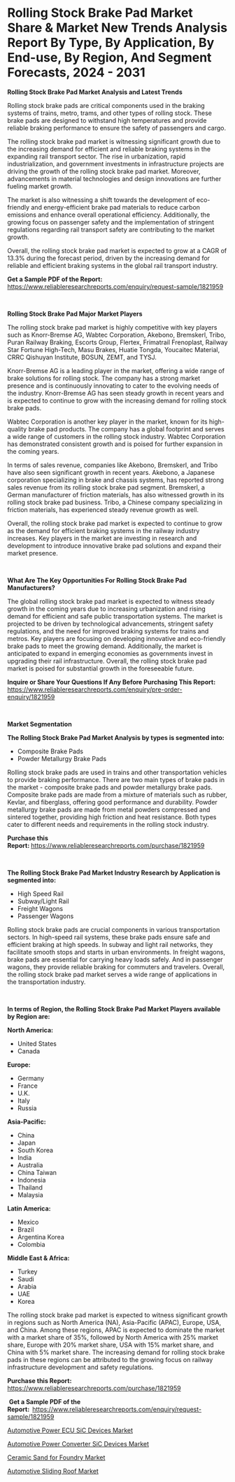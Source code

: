 <p><h1>Rolling Stock Brake Pad Market Share & Market New Trends Analysis Report By Type, By Application, By End-use, By Region, And Segment Forecasts, 2024 - 2031</h1></p><p><strong>Rolling Stock Brake Pad Market Analysis and Latest Trends</strong></p>
<p><p>Rolling stock brake pads are critical components used in the braking systems of trains, metro, trams, and other types of rolling stock. These brake pads are designed to withstand high temperatures and provide reliable braking performance to ensure the safety of passengers and cargo.</p><p>The rolling stock brake pad market is witnessing significant growth due to the increasing demand for efficient and reliable braking systems in the expanding rail transport sector. The rise in urbanization, rapid industrialization, and government investments in infrastructure projects are driving the growth of the rolling stock brake pad market. Moreover, advancements in material technologies and design innovations are further fueling market growth.</p><p>The market is also witnessing a shift towards the development of eco-friendly and energy-efficient brake pad materials to reduce carbon emissions and enhance overall operational efficiency. Additionally, the growing focus on passenger safety and the implementation of stringent regulations regarding rail transport safety are contributing to the market growth.</p><p>Overall, the rolling stock brake pad market is expected to grow at a CAGR of 13.3% during the forecast period, driven by the increasing demand for reliable and efficient braking systems in the global rail transport industry.</p></p>
<p><strong>Get a Sample PDF of the Report:&nbsp;</strong> <a href="https://www.reliableresearchreports.com/enquiry/request-sample/1821959">https://www.reliableresearchreports.com/enquiry/request-sample/1821959</a></p>
<p>&nbsp;</p>
<p><strong>Rolling Stock Brake Pad Major Market Players</strong></p>
<p><p>The rolling stock brake pad market is highly competitive with key players such as Knorr-Bremse AG, Wabtec Corporation, Akebono, Bremskerl, Tribo, Puran Railway Braking, Escorts Group, Flertex, Frimatrail Frenoplast, Railway Star Fortune High-Tech, Masu Brakes, Huatie Tongda, Youcaitec Material, CRRC Qishuyan Institute, BOSUN, ZEMT, and TYSJ.</p><p>Knorr-Bremse AG is a leading player in the market, offering a wide range of brake solutions for rolling stock. The company has a strong market presence and is continuously innovating to cater to the evolving needs of the industry. Knorr-Bremse AG has seen steady growth in recent years and is expected to continue to grow with the increasing demand for rolling stock brake pads.</p><p>Wabtec Corporation is another key player in the market, known for its high-quality brake pad products. The company has a global footprint and serves a wide range of customers in the rolling stock industry. Wabtec Corporation has demonstrated consistent growth and is poised for further expansion in the coming years.</p><p>In terms of sales revenue, companies like Akebono, Bremskerl, and Tribo have also seen significant growth in recent years. Akebono, a Japanese corporation specializing in brake and chassis systems, has reported strong sales revenue from its rolling stock brake pad segment. Bremskerl, a German manufacturer of friction materials, has also witnessed growth in its rolling stock brake pad business. Tribo, a Chinese company specializing in friction materials, has experienced steady revenue growth as well.</p><p>Overall, the rolling stock brake pad market is expected to continue to grow as the demand for efficient braking systems in the railway industry increases. Key players in the market are investing in research and development to introduce innovative brake pad solutions and expand their market presence.</p></p>
<p>&nbsp;</p>
<p><strong>What Are The Key Opportunities For Rolling Stock Brake Pad Manufacturers?</strong></p>
<p><p>The global rolling stock brake pad market is expected to witness steady growth in the coming years due to increasing urbanization and rising demand for efficient and safe public transportation systems. The market is projected to be driven by technological advancements, stringent safety regulations, and the need for improved braking systems for trains and metros. Key players are focusing on developing innovative and eco-friendly brake pads to meet the growing demand. Additionally, the market is anticipated to expand in emerging economies as governments invest in upgrading their rail infrastructure. Overall, the rolling stock brake pad market is poised for substantial growth in the foreseeable future.</p></p>
<p><strong>Inquire or Share Your Questions If Any Before Purchasing This Report:</strong> <a href="https://www.reliableresearchreports.com/enquiry/pre-order-enquiry/1821959">https://www.reliableresearchreports.com/enquiry/pre-order-enquiry/1821959</a></p>
<p>&nbsp;</p>
<p><strong>Market Segmentation</strong></p>
<p><strong>The Rolling Stock Brake Pad Market Analysis by types is segmented into:</strong></p>
<p><ul><li>Composite Brake Pads</li><li>Powder Metallurgy Brake Pads</li></ul></p>
<p><p>Rolling stock brake pads are used in trains and other transportation vehicles to provide braking performance. There are two main types of brake pads in the market - composite brake pads and powder metallurgy brake pads. Composite brake pads are made from a mixture of materials such as rubber, Kevlar, and fiberglass, offering good performance and durability. Powder metallurgy brake pads are made from metal powders compressed and sintered together, providing high friction and heat resistance. Both types cater to different needs and requirements in the rolling stock industry.</p></p>
<p><strong>Purchase this Report:&nbsp;</strong><a href="https://www.reliableresearchreports.com/purchase/1821959">https://www.reliableresearchreports.com/purchase/1821959</a></p>
<p>&nbsp;</p>
<p><strong>The Rolling Stock Brake Pad Market Industry Research by Application is segmented into:</strong></p>
<p><ul><li>High Speed Rail</li><li>Subway/Light Rail</li><li>Freight Wagons</li><li>Passenger Wagons</li></ul></p>
<p><p>Rolling stock brake pads are crucial components in various transportation sectors. In high-speed rail systems, these brake pads ensure safe and efficient braking at high speeds. In subway and light rail networks, they facilitate smooth stops and starts in urban environments. In freight wagons, brake pads are essential for carrying heavy loads safely. And in passenger wagons, they provide reliable braking for commuters and travelers. Overall, the rolling stock brake pad market serves a wide range of applications in the transportation industry.</p></p>
<p>&nbsp;</p>
<p><strong>In terms of Region, the Rolling Stock Brake Pad Market Players available by Region are:</strong></p>
<p>
    <p> <strong> North America: </strong>
        <ul>
            <li>United States</li>
            <li>Canada</li>
        </ul>
        </p> 
    <p> <strong> Europe: </strong>
        <ul>
            <li>Germany</li>
            <li>France</li>
            <li>U.K.</li>
            <li>Italy</li>
            <li>Russia</li>
        </ul>
        </p> 
    <p> <strong> Asia-Pacific: </strong>
        <ul>
            <li>China</li>
            <li>Japan</li>
            <li>South Korea</li>
            <li>India</li>
            <li>Australia</li>
            <li>China Taiwan</li>
            <li>Indonesia</li>
            <li>Thailand</li>
            <li>Malaysia</li>
        </ul>
        </p> 
    <p> <strong> Latin America: </strong>
        <ul>
            <li>Mexico</li>
            <li>Brazil</li>
            <li>Argentina Korea</li>
            <li>Colombia</li>
        </ul>
        </p> 
    <p> <strong> Middle East & Africa: </strong>
        <ul>
            <li>Turkey</li>
            <li>Saudi</li>
            <li>Arabia</li>
            <li>UAE</li>
            <li>Korea</li>
        </ul>
    </p>
    </p>
<p><p>The rolling stock brake pad market is expected to witness significant growth in regions such as North America (NA), Asia-Pacific (APAC), Europe, USA, and China. Among these regions, APAC is expected to dominate the market with a market share of 35%, followed by North America with 25% market share, Europe with 20% market share, USA with 15% market share, and China with 5% market share. The increasing demand for rolling stock brake pads in these regions can be attributed to the growing focus on railway infrastructure development and safety regulations.</p></p>
<p><strong>Purchase this Report: </strong><a href="https://www.reliableresearchreports.com/purchase/1821959">https://www.reliableresearchreports.com/purchase/1821959</a></p>
<p>&nbsp;<strong>Get a Sample PDF of the Report:&nbsp;&nbsp;</strong><a href="https://www.reliableresearchreports.com/enquiry/request-sample/1821959">https://www.reliableresearchreports.com/enquiry/request-sample/1821959</a></p>
<p><strong></strong></p>
<p><p><a href="https://view.publitas.com/reportprime-1/automotive-power-ecu-sic-devices-market-research-report-the-key-to-successful-business-strategy-forecasted-for-period-from-2023-2030/">Automotive Power ECU SiC Devices Market</a></p><p><a href="https://view.publitas.com/reportprime-1/global-automotive-power-converter-sic-devices-market-size-and-market-trends-insights-and-projections-from-2023-to-2030/">Automotive Power Converter SiC Devices Market</a></p><p><a href="https://natural-crush-b99.notion.site/Ceramic-Sand-for-Foundry-Market-Size-Growth-Outlook-from-2024-to-2031-projecting-at-Market-s-Trend-55d3ade245eb4f79a33312c577e9a69b">Ceramic Sand for Foundry Market</a></p><p><a href="https://view.publitas.com/reportprime-1/automotive-sliding-roof-market-research-report-provides-critical-insights-that-can-help-shape-business-development-and-investment-strategies/">Automotive Sliding Roof Market</a></p></p>